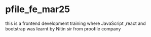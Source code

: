 # pfile_fe_mar25
this is a frontend development training where JavaScript ,react and bootstrap was learnt by Nitin sir from proofile company 
